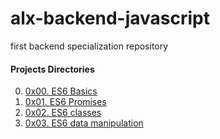 # alx-backend-javascript
first backend specialization repository

#### Projects Directories

0. [0x00. ES6 Basics](https://github.com/8srael/alx-backend-javascript/tree/master/0x00-ES6_basic)
1. [0x01. ES6 Promises](https://github.com/8srael/alx-backend-javascript/tree/master/0x01-ES6_promise)
2. [0x02. ES6 classes](https://github.com/8srael/alx-backend-javascript/tree/master/0x02-ES6_classes)
3. [0x03. ES6 data manipulation](https://github.com/8srael/alx-backend-javascript/tree/master/0x03-ES6_data_manipulation)
